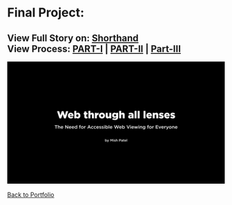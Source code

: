 # Final Project:
## View Full Story on: [Shorthand](https://preview.shorthand.com/PHyUirO3oRUxfzYa) &emsp;&emsp;&emsp;&emsp;&emsp;&emsp;&emsp;&emsp; View Process: [PART-I](Final_Part_1.md) | [PART-II](Final_Part_2.md) | [Part-III](Final_Part_3.md)

![finalprojdv.png](finalprojdv.png)

[Back to Portfolio](README.md)
